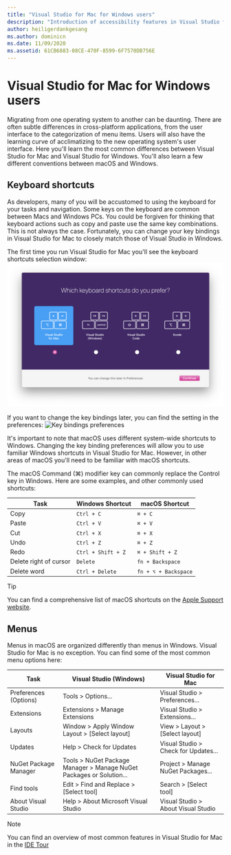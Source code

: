 ```yaml
---
title: "Visual Studio for Mac for Windows users"
description: "Introduction of accessibility features in Visual Studio for Mac and how they can be enabled."
author: heiligerdankgesang
ms.author: dominicn
ms.date: 11/09/2020
ms.assetid: 61CB6883-08CE-470F-8599-6F7570DB756E
---
```


# Visual Studio for Mac for Windows users

Migrating from one operating system to another can be daunting. There are often subtle differences in cross-platform applications, from the user interface to the categorization of menu items. Users will also have the learning curve of acclimatizing to the new operating system's user interface. Here you'll learn the most common differences between Visual Studio for Mac and Visual Studio for Windows. You'll also learn a few different conventions between macOS and Windows.

## Keyboard shortcuts

As developers, many of you will be accustomed to using the keyboard for your tasks and navigation. Some keys on the keyboard are common between Macs and Windows PCs. You could be forgiven for thinking that keyboard actions such as copy and paste use the same key combinations. This is not always the case. Fortunately, you can change your key bindings in Visual Studio for Mac to closely match those of Visual Studio in Windows.

The first time you run Visual Studio for Mac you'll see the keyboard shortcuts selection window:
![Key bindings window](media/ide-tour-2019-keyboard-shortcut.png)

If you want to change the key bindings later, you can find the setting in the preferences:
![Key bindings preferences](media/customizing-the-ide-image10a.png)

It's important to note that macOS uses different system-wide shortcuts to Windows. Changing the key binding preferences will allow you to use familiar Windows shortcuts in Visual Studio for Mac. However, in other areas of macOS you'll need to be familiar with macOS shortcuts.

The macOS Command (⌘) modifier key can commonly replace the Control key in Windows. Here are some examples, and other commonly used shortcuts:

|Task                   |Windows Shortcut         |macOS Shortcut      |
|-----------------------|-------------------------|--------------------|
|Copy                   |`Ctrl + C`               |`⌘ + C`             |
|Paste                  |`Ctrl + V`               |`⌘ + V`             |
|Cut                    |`Ctrl + X`               |`⌘ + X`             |
|Undo                   |`Ctrl + Z`               |`⌘ + Z`             |
|Redo                   |`Ctrl + Shift + Z`       |`⌘ + Shift + Z`     |
|Delete right of cursor |`Delete`                 |`fn + Backspace`    |
|Delete word            |`Ctrl + Delete`          |`fn + ⌥ + Backspace`|

> [!TIP]
> You can find a comprehensive list of macOS shortcuts on the [Apple Support website](https://support.apple.com/en-us/HT201236).

## Menus

Menus in macOS are organized differently than menus in Windows. Visual Studio for Mac is no exception. You can find some of the most common menu options here:

|Task                   |Visual Studio (Windows)                                              |Visual Studio for Mac                |
|-----------------------|---------------------------------------------------------------------|-------------------------------------|
|Preferences (Options)  |Tools > Options...                                                   |Visual Studio > Preferences...       |
|Extensions             |Extensions > Manage Extensions                                       |Visual Studio > Extensions...        |
|Layouts                |Window > Apply Window Layout > [Select layout]                       |View > Layout > [Select layout]               |
|Updates                |Help > Check for Updates                                             |Visual Studio > Check for Updates... |
|NuGet Package Manager  |Tools > NuGet Package Manager > Manage NuGet Packages or Solution... |Project > Manage NuGet Packages...   |
|Find tools             |Edit > Find and Replace > [Select tool]                              |Search > [Select tool]               |
|About Visual Studio    |Help > About Microsoft Visual Studio                                 |Visual Studio > About Visual Studio  

> [!NOTE]
> You can find an overview of most common features in Visual Studio for Mac in the [IDE Tour](ide-tour.md)